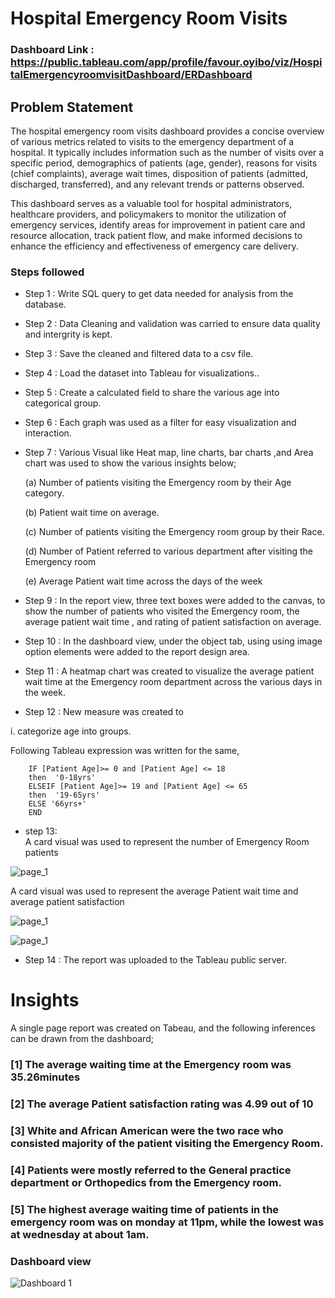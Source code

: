 # Hospital Emergency Room Visits

### Dashboard Link : https://public.tableau.com/app/profile/favour.oyibo/viz/HospitalEmergencyroomvisitDashboard/ERDashboard

## Problem Statement

The hospital emergency room visits dashboard provides a concise overview of various metrics related to visits to the emergency department of a hospital. It typically includes information such as the number of visits over a specific period, demographics of patients (age, gender), reasons for visits (chief complaints), average wait times, disposition of patients (admitted, discharged, transferred), and any relevant trends or patterns observed.

This dashboard serves as a valuable tool for hospital administrators, healthcare providers, and policymakers to monitor the utilization of emergency services, identify areas for improvement in patient care and resource allocation, track patient flow, and make informed decisions to enhance the efficiency and effectiveness of emergency care delivery.

### Steps followed 

- Step 1 : Write SQL query to get data needed for analysis from the database.
- Step 2 : Data Cleaning and validation was carried to ensure data quality and intergrity is kept.
- Step 3 :  Save the cleaned and filtered data to a csv file.
- Step 4 :  Load the dataset into Tableau for visualizations..
- Step 5 : Create a calculated field to share the various age into categorical group.
- Step 6 : Each graph was used as a filter for easy visualization and interaction. 
- Step 7 : Various  Visual like Heat map, line charts, bar charts ,and Area chart was used to show the various insights below;

  (a) Number of patients visiting the Emergency room by their Age category.

  (b) Patient wait time on average.
  
  (c) Number of patients visiting the Emergency room group by their Race.
  
  (d) Number of Patient referred to various department after visiting the Emergency room

  (e) Average Patient wait time across the days of the week
  

- Step 9 : In the report view, three text boxes were added to the canvas, to show the number of patients who visited the Emergency room, the average patient wait time , and rating of patient satisfaction on average.

- Step 10 : In the dashboard view, under the object tab, using using image option elements were added to the report design area. 

- Step 11 : A heatmap chart was created to visualize the average patient wait time at the Emergency room department across the various days in the week.
        
- Step 12 : New measure was created to 

i. categorize age into groups.
    

Following Tableau expression was written for the same,
        
        IF [Patient Age]>= 0 and [Patient Age] <= 18 
        then  '0-18yrs'
        ELSEIF [Patient Age]>= 19 and [Patient Age] <= 65 
        then  '19-65yrs'
        ELSE '66yrs+' 
        END


 - step 13:        
A card visual was used to represent the number of Emergency Room patients

![page_1](https://github.com/FaeyO/Hospital-Emergency-Room-Visits-/assets/118575325/78df292f-4c35-4fa6-b3a1-5178ae247c48)


A card visual was used to represent the average Patient wait time and average patient satisfaction

![page_1](https://github.com/FaeyO/Hospital-Emergency-Room-Visits-/assets/118575325/cf3785dc-b4e3-4134-92a7-45cb8e160736)

![page_1](https://github.com/FaeyO/Hospital-Emergency-Room-Visits-/assets/118575325/a153ef0e-e66a-42e6-ab2d-a0c8c4a8375b)


 - Step 14 : The report was uploaded to the Tableau public server.
 
# Insights

A single page report was created on Tabeau, and the following inferences can be drawn from the dashboard;

### [1] The average waiting time at the Emergency room was 35.26minutes

### [2] The average Patient satisfaction rating was 4.99 out of 10

### [3] White and African American were the two race who consisted majority of the patient visiting the Emergency Room.

### [4] Patients were mostly referred to the General practice department or Orthopedics from the Emergency room.
  
### [5] The highest average waiting time of patients in the emergency room was on monday at 11pm, while the lowest was at wednesday at about 1am.


### Dashboard view

![Dashboard 1](https://github.com/FaeyO/Hospital-Emergency-Room-Visits-/assets/118575325/d87eaad9-e3ab-41fc-9550-966abfec4eee)
